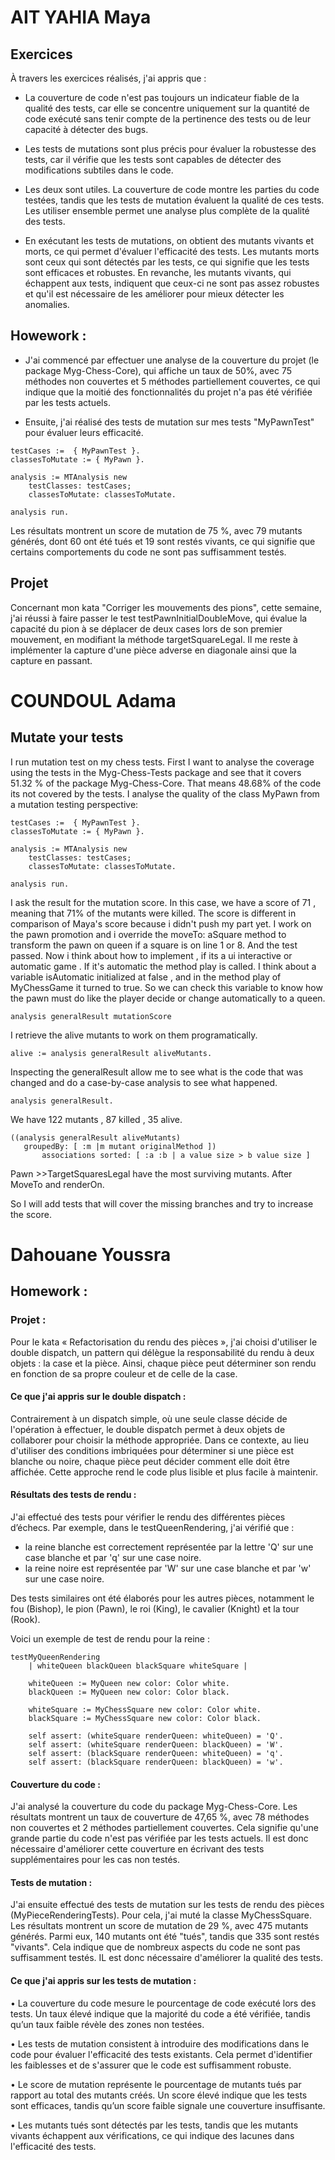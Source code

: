# AIT YAHIA Maya 

##  Exercices 

À travers les exercices réalisés, j'ai appris que : 

- La couverture de code n'est pas toujours un indicateur fiable de la qualité des tests, car elle se concentre uniquement sur la quantité de code exécuté sans tenir compte de la pertinence des tests ou de leur capacité à détecter des bugs.

- Les tests de mutations sont plus précis pour évaluer la robustesse des tests, car il vérifie que les tests sont capables de détecter des modifications subtiles dans le code.

- Les deux sont utiles. La couverture de code montre les parties du code testées, tandis que les tests de mutation évaluent la qualité de ces tests. Les utiliser ensemble permet une analyse plus complète de la qualité des tests.

- En exécutant les tests de mutations, on obtient des mutants vivants et morts, ce qui permet d'évaluer l'efficacité des tests. 
Les mutants morts sont ceux qui sont détectés par les tests, ce qui signifie que les tests sont efficaces et robustes. En revanche, les mutants vivants, qui échappent aux tests, indiquent que ceux-ci ne sont pas assez robustes et qu'il est nécessaire de les améliorer pour mieux détecter les anomalies.


## Howework : 

- J'ai commencé par effectuer une analyse de la couverture du projet (le package Myg-Chess-Core), qui affiche un taux de 50%, avec 75 méthodes non couvertes et 5 méthodes partiellement couvertes, ce qui indique que la moitié des fonctionnalités du projet n'a pas été vérifiée par les tests actuels.

- Ensuite, j'ai réalisé des tests de mutation sur mes tests "MyPawnTest" pour évaluer leurs efficacité.

```
testCases :=  { MyPawnTest }.
classesToMutate := { MyPawn }.

analysis := MTAnalysis new
    testClasses: testCases;
    classesToMutate: classesToMutate.

analysis run.
```          
Les résultats montrent un score de mutation de 75 %, avec 79 mutants générés, dont 60 ont été tués et 19 sont restés vivants, ce qui signifie que certains comportements du code ne sont pas suffisamment testés.


## Projet 

Concernant mon kata "Corriger les mouvements des pions", cette semaine, j'ai réussi à faire passer le test testPawnInitialDoubleMove, qui évalue la capacité du pion à se déplacer de deux cases lors de son premier mouvement, en modifiant la méthode targetSquareLegal. 
Il me reste à implémenter la capture d'une pièce adverse en diagonale ainsi que la capture en passant.

# COUNDOUL Adama

## Mutate your tests

I run mutation test on my chess tests. First I want to analyse the coverage using the tests in the Myg-Chess-Tests package and see that it covers 51.32 % of the package Myg-Chess-Core. That means 48.68% of the code its not covered by the tests.
I analyse the quality of the class MyPawn from a mutation testing perspective:
```
testCases :=  { MyPawnTest }.
classesToMutate := { MyPawn }.

analysis := MTAnalysis new
    testClasses: testCases;
    classesToMutate: classesToMutate.

analysis run.
```
I ask the result for the mutation score. In this case, we have a score of 71 , meaning that 71% of the mutants were killed. The score is different in comparison of Maya's score because i didn't push my part yet. I work on the pawn promotion and i override the moveTo: aSquare method to transform the pawn on queen if a square is on line 1 or 8. And the test passed. Now i think about how to implement , if its a ui interactive or automatic game . If it's automatic the method play is called. I think about a variable isAutomatic initialized at false , and in the method play of MyChessGame it turned to true. So we can check this variable to know how the pawn must do like the player decide or change automatically to a queen.

```
analysis generalResult mutationScore
```
I retrieve the alive mutants to work on them programatically.

```
alive := analysis generalResult aliveMutants.
```

Inspecting the generalResult allow me to see what is the code that was changed and do a case-by-case analysis to see what happened.
```
analysis generalResult.
```
We have 122 mutants , 87 killed , 35 alive. 

 ```
((analysis generalResult aliveMutants)
	groupedBy: [ :m |m mutant originalMethod ])
		associations sorted: [ :a :b | a value size > b value size ]
```

Pawn >>TargetSquaresLegal have the most surviving mutants. After MoveTo and renderOn.

So I will add tests that will cover the missing branches and try to increase the score.


# Dahouane Youssra

## Homework : 

### Projet : 

Pour le kata « Refactorisation du rendu des pièces », j'ai choisi d'utiliser le double dispatch, un pattern qui délègue la responsabilité du rendu à deux objets : la case et la pièce. Ainsi, chaque pièce peut déterminer son rendu en fonction de sa propre couleur et de celle de la case.

#### Ce que j'ai appris sur le double dispatch :

Contrairement à un dispatch simple, où une seule classe décide de l'opération à effectuer, le double dispatch permet à deux objets de collaborer pour choisir la méthode appropriée. Dans ce contexte, au lieu d'utiliser des conditions imbriquées pour déterminer si une pièce est blanche ou noire, chaque pièce peut décider comment elle doit être affichée. Cette approche rend le code plus lisible et plus facile à maintenir.

#### Résultats des tests de rendu :

J'ai effectué des tests pour vérifier le rendu des différentes pièces d’échecs. Par exemple, dans le testQueenRendering, j'ai vérifié que : 
* la reine blanche est correctement représentée par la lettre 'Q' sur une case blanche et par 'q' sur une case noire.
* la reine noire est représentée par 'W' sur une case blanche et par 'w' sur une case noire.
  
Des tests similaires ont été élaborés pour les autres pièces, notamment le fou (Bishop), le pion (Pawn), le roi (King), le cavalier (Knight) et la tour (Rook).

Voici un exemple de test de rendu pour la reine :

```
testMyQueenRendering
    | whiteQueen blackQueen blackSquare whiteSquare |

    whiteQueen := MyQueen new color: Color white.
    blackQueen := MyQueen new color: Color black.

    whiteSquare := MyChessSquare new color: Color white.
    blackSquare := MyChessSquare new color: Color black.

    self assert: (whiteSquare renderQueen: whiteQueen) = 'Q'.
    self assert: (whiteSquare renderQueen: blackQueen) = 'W'.
    self assert: (blackSquare renderQueen: whiteQueen) = 'q'.
    self assert: (blackSquare renderQueen: blackQueen) = 'w'.

```

#### Couverture du code :

J'ai analysé la couverture du code du package Myg-Chess-Core. Les résultats montrent un taux de couverture de 47,65 %, avec 78 méthodes non couvertes et 2 méthodes partiellement couvertes. Cela signifie qu'une grande partie du code n'est pas vérifiée par les tests actuels. Il est donc nécessaire d'améliorer cette couverture en écrivant des tests supplémentaires pour les cas non testés.

#### Tests de mutation :

J'ai ensuite effectué des tests de mutation sur les tests de rendu des pièces (MyPieceRenderingTests). Pour cela, j'ai muté la classe MyChessSquare. Les résultats montrent un score de mutation de 29 %, avec 475 mutants générés. Parmi eux, 140 mutants ont été "tués", tandis que 335 sont restés "vivants". Cela indique que de nombreux aspects du code ne sont pas suffisamment testés. IL est donc nécessaire d'améliorer la qualité des tests.

#### Ce que j'ai appris sur les tests de mutation :

•	La couverture du code mesure le pourcentage de code exécuté lors des tests. Un taux élevé indique que la majorité du code a été vérifiée, tandis qu’un taux faible révèle des zones non testées.

•	Les tests de mutation consistent à introduire des modifications dans le code pour évaluer l'efficacité des tests existants. Cela permet d'identifier les faiblesses et de s'assurer que le code est suffisamment robuste.

•	Le score de mutation représente le pourcentage de mutants tués par rapport au total des mutants créés. Un score élevé indique que les tests sont efficaces, tandis qu’un score faible signale une couverture insuffisante.

•	Les mutants tués sont détectés par les tests, tandis que les mutants vivants échappent aux vérifications, ce qui indique des lacunes dans l'efficacité des tests.

















